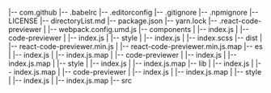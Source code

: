 |-- com.github
    |-- .babelrc
    |-- .editorconfig
    |-- .gitignore
    |-- .npmignore
    |-- LICENSE
    |-- directoryList.md
    |-- package.json
    |-- yarn.lock
    |-- .react-code-previewer
    |   |-- webpack.config.umd.js
    |-- components
    |   |-- index.js
    |   |-- code-previewer
    |       |-- index.js
    |       |-- style
    |           |-- index.js
    |           |-- index.scss
    |-- dist
    |   |-- react-code-previewer.min.js
    |   |-- react-code-previewer.min.js.map
    |-- es
    |   |-- index.js
    |   |-- index.js.map
    |   |-- code-previewer
    |       |-- index.js
    |       |-- index.js.map
    |       |-- style
    |           |-- index.js
    |           |-- index.js.map
    |-- lib
    |   |-- index.js
    |   |-- index.js.map
    |   |-- code-previewer
    |       |-- index.js
    |       |-- index.js.map
    |       |-- style
    |           |-- index.js
    |           |-- index.js.map
    |-- src
